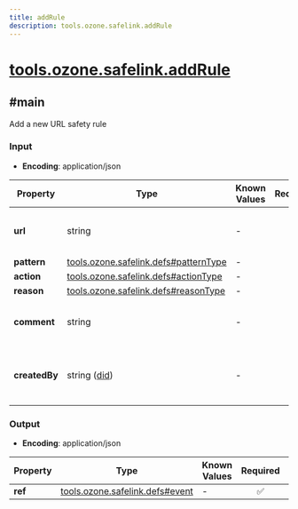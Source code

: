```yaml
---
title: addRule
description: tools.ozone.safelink.addRule
---
```


# [tools.ozone.safelink.addRule](https://github.com/myConsciousness/atproto.dart/blob/main/lexicons/tools/ozone/safelink/addRule.json)

## #main

Add a new URL safety rule

### Input

- **Encoding**: application/json

| Property | Type | Known Values | Required | Description |
| --- | --- | --- | :---: | --- |
| **url** | string | - | ✅ | The URL or domain to apply the rule to |
| **pattern** | [tools.ozone.safelink.defs#patternType](../../../../lexicons/tools/ozone/safelink/defs.md#patterntype) | - | ✅ | - |
| **action** | [tools.ozone.safelink.defs#actionType](../../../../lexicons/tools/ozone/safelink/defs.md#actiontype) | - | ✅ | - |
| **reason** | [tools.ozone.safelink.defs#reasonType](../../../../lexicons/tools/ozone/safelink/defs.md#reasontype) | - | ✅ | - |
| **comment** | string | - | ❌ | Optional comment about the decision |
| **createdBy** | string ([did](https://atproto.com/specs/did)) | - | ❌ | Author DID. Only respected when using admin auth |

### Output

- **Encoding**: application/json

| Property | Type | Known Values | Required | Description |
| --- | --- | --- | :---: | --- |
| **ref** | [tools.ozone.safelink.defs#event](../../../../lexicons/tools/ozone/safelink/defs.md#event) | - | ✅ | - |
